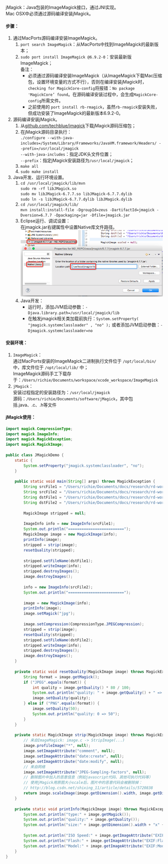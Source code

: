 jMagick：Java包装的ImageMagick接口，通过JNI实现。<br />
Mac OSX中必须通过源码编译安装jMagick。

#### 步骤：

1. 通过MacPorts源码编译安装ImageMagick。
    1. `port search ImageMagick`：从MacPorts中找到ImageMagick的最新版本；
    2. `sudo port install ImageMagick @6.9.2-0`：安装最新版ImageMagick； <br />
       备注：
       - 必须通过源码编译安装ImageMagick（从ImageMagick下载Mac压缩包，设置环境变量的方式不行），否则在编译安装jMagick时，`checking for MagickCore-config`将报错：`No package 'MagickCore’ found`。在源码编译安装过程中，会生成`MagickCore-config`所需文件。
       - 之前使用的 `port install rb-rmagick`，虽然`rb-rmagick`安装失败，但成功安装了ImageMagick的最新版本6.9.2-0。
2. 源码编译安装jMagick。
    1. 从[github.com/techblue/jmagick](https://github.com/techblue/jmagick)下载jMagick源码压缩包；
    2. 在jMagick源码目录执行： <br />
        `./configure --with-java-includes=/System/Library/Frameworks/JavaVM.framework/Headers/ --prefix=/usr/local/jmagick` <br />
        `--with-java-includes`：指定JDK头文件位置；<br />
        `--prefix`：指定jMagick安装路径为`/usr/local/jmagick`；
    3. `make all`
    4. `sudo make install `
3. Java开发、运行环境设置。
    1. `cd /usr/local/jmagick/lib/mvn` <br />
       `sudo rm -rf libJMagick.so` <br />
       `sudo mv libJMagick-6.7.7.so libJMagick-6.7.7.dylib` <br />
       `sudo ln -s libJMagick-6.7.7.dylib libJMagick.dylib`
    2.  `cd /usr/local/jmagick/lib/` <br />
        `mvn install:install-file -DgroupId=zeus -DartifactId=jmagick -Dversion=6.7.7 -Dpackaging=jar -Dfile=jmagick.jar`
    3. Eclipse运行、调试设置：<br />
       在jmagick.jar右键属性中设置Native库文件路径。
       ![image](https://github.com/Richie-Leo/ydres/blob/master/img/10/100/10-100-2000-osx-jMagic.png?raw=true)
    4. Java开发：
        - 运行时，添加JVM启动参数：`-Djava.library.path=/usr/local/jmagick/lib`
        - 在触发jmagick相关类加载前执行：`System.setProperty( "jmagick.systemclassloader" , "no" );` 或者添加JVM启动参数：`-Djmagick.systemclassloader=no`

#### 安装环境：
1. `ImageMagick`：<br />
    通过MacPorts安装的ImageMagick二进制执行文件位于 `/opt/local/bin/` 中，库文件位于 `/opt/local/lib/` 中；<br />
    ImageMagick源码手工下载存于：`/Users/richie/Documents/workspace/xcode_workspace/ImageMagick`
2. `jMagick`：<br />
    安装过程指定的安装路径为：`/usr/local/jmagick` <br />
    源码：`/Users/richie/Documents/software/jMagick`，其中包括.java、.c、.h等文件

#### jMagick使用：

```java
import magick.CompressionType;
import magick.ImageInfo;
import magick.MagickException;
import magick.MagickImage;

public class JMagickDemo {
	static {
		System.setProperty("jmagick.systemclassloader", "no");
	}

	public static void main(String[] args) throws MagickException {
		String srcFile1 = "/Users/richie/Documents/docs/research/rd-workspace/zeus-framework/basis/basis-impl/run/src-1.jpg";
		String srcFile2 = "/Users/richie/Documents/docs/research/rd-workspace/zeus-framework/basis/basis-impl/run/src-1.png";
		String dstFile1 = "/Users/richie/Documents/docs/research/rd-workspace/zeus-framework/basis/basis-impl/run/dst-1.jpg";
		String dstFile2 = "/Users/richie/Documents/docs/research/rd-workspace/zeus-framework/basis/basis-impl/run/dst-2.jpg";

		MagickImage stripped = null;

		ImageInfo info = new ImageInfo(srcFile1);
		System.out.println("=========================");
		MagickImage image = new MagickImage(info);
		printInfo(image);
		stripped = strip(image);
		resetQuality(stripped);

		stripped.setFileName(dstFile1);
		stripped.writeImage(info);
		stripped.destroyImages();
		image.destroyImages();

		info = new ImageInfo(srcFile2);
		System.out.println("=========================");

		image = new MagickImage(info);
		printInfo(image);
		image.setMagick("jpg");

		image.setCompression(CompressionType.JPEGCompression);
		stripped = strip(image);
		resetQuality(stripped);
		stripped.setFileName(dstFile2);
		stripped.writeImage(info);
		stripped.destroyImages();
		image.destroyImages();
	}

	private static void resetQuality(MagickImage image) throws MagickException {
		String format = image.getMagick();
		if ("JPEG".equals(format)) {
			int quality = image.getQuality() * 80 / 100;
			System.out.println("quality: " + image.getQuality() + " => " + quality);
			image.setQuality(quality);
		} else if ("PNG".equals(format)) {
			image.setQuality(50);
			System.out.println("quality: 0 => 50");
		}
	}

	private static MagickImage strip(MagickImage image) throws MagickException {
		// 来自ImageMagick: image.c -> StripImage(...)
		image.profileImage("*", null);
		image.setImageAttribute("comment", null);
		image.setImageAttribute("date:create", null);
		image.setImageAttribute("date:modify", null);
		// 来自网络
		image.setImageAttribute("JPEG-Sampling-factors", null);
		// 删除图片中加入的恶意信息（例如javascript代码、其他可执行代码等）
		// 使用jMagick用原图大小scale后，图片中的恶意代码会被删除掉：
		// http://blog.csdn.net/shixing_11/article/details/5720838
		return image.scaleImage(image.getDimension().width, image.getDimension().height);
	}

	private static void printInfo(MagickImage image) throws MagickException {
		System.out.println("type:" + image.getMagick());
		System.out.println("quality:" + image.getQuality());
		System.out.println("size:" + image.getDimension().width + "x" + image.getDimension().height);

		System.out.println("ISO Speed:" + image.getImageAttribute("EXIF:ISOSpeedRatings"));
		System.out.println("Flash:" + image.getImageAttribute("EXIF:Flash"));
		System.out.println("Model:" + image.getImageAttribute("EXIF:Model"));
	}
}
```